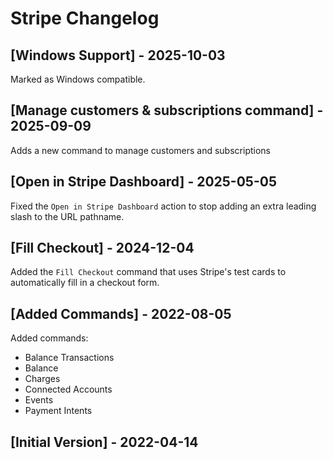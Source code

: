 # Stripe Changelog

## [Windows Support] - 2025-10-03

Marked as Windows compatible.

## [Manage customers & subscriptions command] - 2025-09-09

Adds a new command to manage customers and subscriptions

## [Open in Stripe Dashboard] - 2025-05-05

Fixed the `Open in Stripe Dashboard` action to stop adding an extra leading slash to the URL pathname.

## [Fill Checkout] - 2024-12-04

Added the `Fill Checkout` command that uses Stripe's test cards to automatically fill in a checkout form.

## [Added Commands] - 2022-08-05

Added commands:

- Balance Transactions
- Balance
- Charges
- Connected Accounts
- Events
- Payment Intents

## [Initial Version] - 2022-04-14
